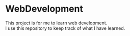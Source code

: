 # WebDevelopment

This project is for me to learn web development.  
I use this repository to keep track of what I have learned.

